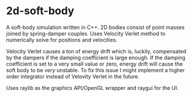 # 2d-soft-body
A soft-body simulation written in C++. 2D bodies consist of point masses joined by spring-damper couples. Uses Velocity Verlet method to numerically solve for positions and velocities. 

Velocity Verlet causes a ton of energy drift which is, luckily, compensated by the dampers if the damping coefficient is large enough. If the damping coefficient is set to a very small value or zero, energy drift will cause the soft body to be *very* unstable. To fix this issue I might implement a higher order integrator instead of Velovity Verlet in the future.

Uses raylib as the graphics API/OpenGL wrapper and raygui for the UI.
